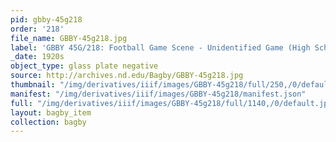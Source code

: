 ```yaml
---
pid: gbby-45g218
order: '218'
file_name: GBBY-45g218.jpg
label: 'GBBY 45G/218: Football Game Scene - Unidentified Game (High School?) - c1920s'
_date: 1920s
object_type: glass plate negative
source: http://archives.nd.edu/Bagby/GBBY-45g218.jpg
thumbnail: "/img/derivatives/iiif/images/GBBY-45g218/full/250,/0/default.jpg"
manifest: "/img/derivatives/iiif/images/GBBY-45g218/manifest.json"
full: "/img/derivatives/iiif/images/GBBY-45g218/full/1140,/0/default.jpg"
layout: bagby_item
collection: bagby
---
```

